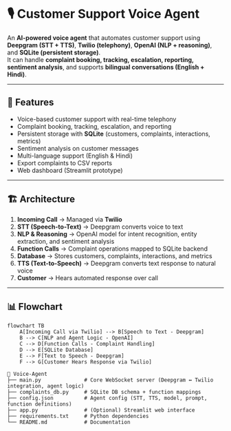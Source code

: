 # 🎙️ Customer Support Voice Agent

An **AI-powered voice agent** that automates customer support using **Deepgram (STT + TTS)**, **Twilio (telephony)**, **OpenAI (NLP + reasoning)**, and **SQLite (persistent storage)**.  
It can handle **complaint booking, tracking, escalation, reporting, sentiment analysis**, and supports **bilingual conversations (English + Hindi)**.

---

## 🚀 Features
- Voice-based customer support with real-time telephony  
- Complaint booking, tracking, escalation, and reporting  
- Persistent storage with **SQLite** (customers, complaints, interactions, metrics)  
- Sentiment analysis on customer messages  
- Multi-language support (English & Hindi)  
- Export complaints to CSV reports  
- Web dashboard (Streamlit prototype)  

---

## 🏗️ Architecture

1. **Incoming Call** → Managed via **Twilio**  
2. **STT (Speech-to-Text)** → Deepgram converts voice to text  
3. **NLP & Reasoning** → OpenAI model for intent recognition, entity extraction, and sentiment analysis  
4. **Function Calls** → Complaint operations mapped to SQLite backend  
5. **Database** → Stores customers, complaints, interactions, and metrics  
6. **TTS (Text-to-Speech)** → Deepgram converts text response to natural voice  
7. **Customer** → Hears automated response over call  

---

## 📊 Flowchart

```mermaid
flowchart TB
    A[Incoming Call via Twilio] --> B[Speech to Text - Deepgram]
    B --> C[NLP and Agent Logic - OpenAI]
    C --> D[Function Calls - Complaint Handling]
    D --> E[SQLite Database]
    E --> F[Text to Speech - Deepgram]
    F --> G[Customer Hears Response via Twilio]

📂 Voice-Agent
├── main.py              # Core WebSocket server (Deepgram ↔ Twilio integration, agent logic)
├── complaints_db.py     # SQLite DB schema + function mappings
├── config.json          # Agent config (STT, TTS, model, prompt, function definitions)
├── app.py               # (Optional) Streamlit web interface
├── requirements.txt     # Python dependencies
└── README.md            # Documentation










